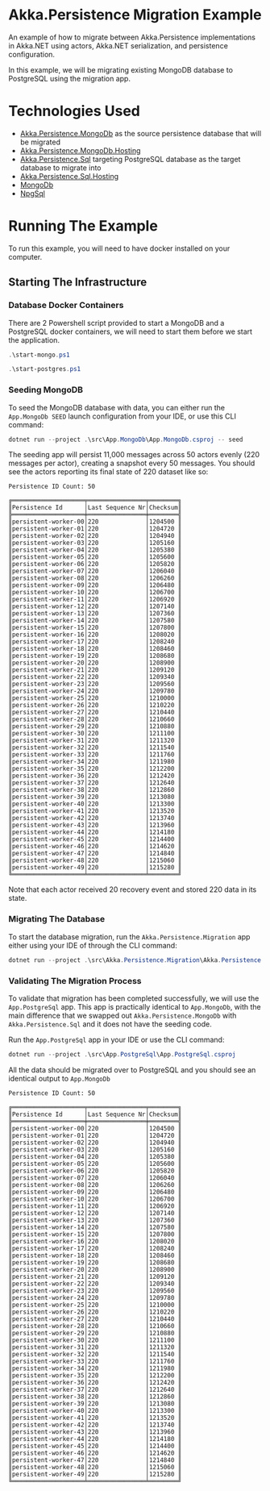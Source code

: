 # Akka.Persistence Migration Example

An example of how to migrate between Akka.Persistence implementations in Akka.NET using actors, Akka.NET serialization, and persistence configuration.

In this example, we will be migrating existing MongoDB database to PostgreSQL using the migration app.

# Technologies Used

* [Akka.Persistence.MongoDb](https://github.com/akkadotnet/Akka.Persistence.MongoDB/) as the source persistence database that will be migrated
* [Akka.Persistence.MongoDb.Hosting](https://github.com/akkadotnet/Akka.Persistence.MongoDB/tree/dev/src/Akka.Persistence.MongoDb.Hosting) 
* [Akka.Persistence.Sql](https://github.com/akkadotnet/akka.persistence.sql) targeting PostgreSQL database as the target database to migrate into
* [Akka.Persistence.Sql.Hosting](https://github.com/akkadotnet/akka.persistence.sql)
* [MongoDb](https://www.mongodb.com/)
* [NpgSql](https://www.npgsql.org/)

# Running The Example

To run this example, you will need to have docker installed on your computer.

## Starting The Infrastructure

### Database Docker Containers

There are 2 Powershell script provided to start a MongoDB and a PostgreSQL docker containers, we will need to start them before we start the application.

```powershell
.\start-mongo.ps1
```

```powershell
.\start-postgres.ps1
```

### Seeding MongoDB

To seed the MongoDB database with data, you can either run the `App.MongoDb SEED` launch configuration from your IDE, or use this CLI command:

```powershell
dotnet run --project .\src\App.MongoDb\App.MongoDb.csproj -- seed
```

The seeding app will persist 11,000 messages across 50 actors evenly (220 messages per actor), creating a snapshot every 50 messages.  You should see the actors reporting its final state of 220 dataset like so:

```text
Persistence ID Count: 50

╔════════════════════╤════════════════╤════════╗
║Persistence Id      │Last Sequence Nr│Checksum║
╠════════════════════╪════════════════╪════════╣
║persistent-worker-00│220             │1204500 ║
║persistent-worker-01│220             │1204720 ║
║persistent-worker-02│220             │1204940 ║
║persistent-worker-03│220             │1205160 ║
║persistent-worker-04│220             │1205380 ║
║persistent-worker-05│220             │1205600 ║
║persistent-worker-06│220             │1205820 ║
║persistent-worker-07│220             │1206040 ║
║persistent-worker-08│220             │1206260 ║
║persistent-worker-09│220             │1206480 ║
║persistent-worker-10│220             │1206700 ║
║persistent-worker-11│220             │1206920 ║
║persistent-worker-12│220             │1207140 ║
║persistent-worker-13│220             │1207360 ║
║persistent-worker-14│220             │1207580 ║
║persistent-worker-15│220             │1207800 ║
║persistent-worker-16│220             │1208020 ║
║persistent-worker-17│220             │1208240 ║
║persistent-worker-18│220             │1208460 ║
║persistent-worker-19│220             │1208680 ║
║persistent-worker-20│220             │1208900 ║
║persistent-worker-21│220             │1209120 ║
║persistent-worker-22│220             │1209340 ║
║persistent-worker-23│220             │1209560 ║
║persistent-worker-24│220             │1209780 ║
║persistent-worker-25│220             │1210000 ║
║persistent-worker-26│220             │1210220 ║
║persistent-worker-27│220             │1210440 ║
║persistent-worker-28│220             │1210660 ║
║persistent-worker-29│220             │1210880 ║
║persistent-worker-30│220             │1211100 ║
║persistent-worker-31│220             │1211320 ║
║persistent-worker-32│220             │1211540 ║
║persistent-worker-33│220             │1211760 ║
║persistent-worker-34│220             │1211980 ║
║persistent-worker-35│220             │1212200 ║
║persistent-worker-36│220             │1212420 ║
║persistent-worker-37│220             │1212640 ║
║persistent-worker-38│220             │1212860 ║
║persistent-worker-39│220             │1213080 ║
║persistent-worker-40│220             │1213300 ║
║persistent-worker-41│220             │1213520 ║
║persistent-worker-42│220             │1213740 ║
║persistent-worker-43│220             │1213960 ║
║persistent-worker-44│220             │1214180 ║
║persistent-worker-45│220             │1214400 ║
║persistent-worker-46│220             │1214620 ║
║persistent-worker-47│220             │1214840 ║
║persistent-worker-48│220             │1215060 ║
║persistent-worker-49│220             │1215280 ║
╚════════════════════╧════════════════╧════════╝
```

Note that each actor received 20 recovery event and stored 220 data in its state.

### Migrating The Database

To start the database migration, run the `Akka.Persistence.Migration` app either using your IDE of through the CLI command:

```powershell
dotnet run --project .\src\Akka.Persistence.Migration\Akka.Persistence.Migration.csproj
```

### Validating The Migration Process

To validate that migration has been completed successfully, we will use the `App.PostgreSql` app. This app is practically identical to `App.MongoDb`, with the main difference that we swapped out `Akka.Persistence.MongoDb` with `Akka.Persistence.Sql` and it does not have the seeding code.

Run the `App.PostgreSql` app in your IDE or use the CLI command:

```powershell
dotnet run --project .\src\App.PostgreSql\App.PostgreSql.csproj
```

All the data should be migrated over to PostgreSQL and you should see an identical output to `App.MongoDb`

```text
Persistence ID Count: 50

╔════════════════════╤════════════════╤════════╗
║Persistence Id      │Last Sequence Nr│Checksum║
╠════════════════════╪════════════════╪════════╣
║persistent-worker-00│220             │1204500 ║
║persistent-worker-01│220             │1204720 ║
║persistent-worker-02│220             │1204940 ║
║persistent-worker-03│220             │1205160 ║
║persistent-worker-04│220             │1205380 ║
║persistent-worker-05│220             │1205600 ║
║persistent-worker-06│220             │1205820 ║
║persistent-worker-07│220             │1206040 ║
║persistent-worker-08│220             │1206260 ║
║persistent-worker-09│220             │1206480 ║
║persistent-worker-10│220             │1206700 ║
║persistent-worker-11│220             │1206920 ║
║persistent-worker-12│220             │1207140 ║
║persistent-worker-13│220             │1207360 ║
║persistent-worker-14│220             │1207580 ║
║persistent-worker-15│220             │1207800 ║
║persistent-worker-16│220             │1208020 ║
║persistent-worker-17│220             │1208240 ║
║persistent-worker-18│220             │1208460 ║
║persistent-worker-19│220             │1208680 ║
║persistent-worker-20│220             │1208900 ║
║persistent-worker-21│220             │1209120 ║
║persistent-worker-22│220             │1209340 ║
║persistent-worker-23│220             │1209560 ║
║persistent-worker-24│220             │1209780 ║
║persistent-worker-25│220             │1210000 ║
║persistent-worker-26│220             │1210220 ║
║persistent-worker-27│220             │1210440 ║
║persistent-worker-28│220             │1210660 ║
║persistent-worker-29│220             │1210880 ║
║persistent-worker-30│220             │1211100 ║
║persistent-worker-31│220             │1211320 ║
║persistent-worker-32│220             │1211540 ║
║persistent-worker-33│220             │1211760 ║
║persistent-worker-34│220             │1211980 ║
║persistent-worker-35│220             │1212200 ║
║persistent-worker-36│220             │1212420 ║
║persistent-worker-37│220             │1212640 ║
║persistent-worker-38│220             │1212860 ║
║persistent-worker-39│220             │1213080 ║
║persistent-worker-40│220             │1213300 ║
║persistent-worker-41│220             │1213520 ║
║persistent-worker-42│220             │1213740 ║
║persistent-worker-43│220             │1213960 ║
║persistent-worker-44│220             │1214180 ║
║persistent-worker-45│220             │1214400 ║
║persistent-worker-46│220             │1214620 ║
║persistent-worker-47│220             │1214840 ║
║persistent-worker-48│220             │1215060 ║
║persistent-worker-49│220             │1215280 ║
╚════════════════════╧════════════════╧════════╝
```